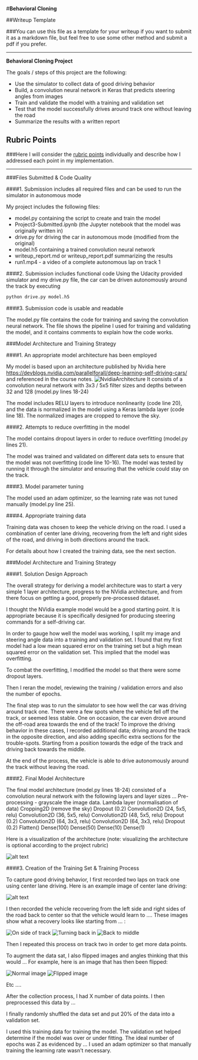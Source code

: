 #**Behavioral Cloning** 

##Writeup Template

###You can use this file as a template for your writeup if you want to submit it as a markdown file, but feel free to use some other method and submit a pdf if you prefer.

---

**Behavioral Cloning Project**

The goals / steps of this project are the following:
* Use the simulator to collect data of good driving behavior
* Build, a convolution neural network in Keras that predicts steering angles from images
* Train and validate the model with a training and validation set
* Test that the model successfully drives around track one without leaving the road
* Summarize the results with a written report


[//]: # (Image References)

[image1]: ./examples/ModelVisualisation.png "Model Visualization"
[image2]: ./examples/GrayScaling.png "Grayscaling"
[image3]: ./examples/recovery1.jpg "Recovery Image"
[image4]: ./examples/recovery2.jpg "Recovery Image"
[image5]: ./examples/recovery3.jpg "Recovery Image"
[image6]: ./examples/NotFlipped.jpg "Normal Image"
[image7]: ./examples/Flipped.png "Flipped Image"

## Rubric Points
###Here I will consider the [rubric points](https://review.udacity.com/#!/rubrics/432/view) individually and describe how I addressed each point in my implementation.  

---
###Files Submitted & Code Quality

####1. Submission includes all required files and can be used to run the simulator in autonomous mode

My project includes the following files:
* model.py containing the script to create and train the model
* Project3-Submitted.ipynb (the Jupyter notebook that the model was originally written in)
* drive.py for driving the car in autonomous mode (modified from the original)
* model.h5 containing a trained convolution neural network 
* writeup_report.md or writeup_report.pdf summarizing the results
* run1.mp4 - a video of a complete autonomous lap on track 1 

####2. Submission includes functional code
Using the Udacity provided simulator and my drive.py file, the car can be driven autonomously around the track by executing 
```sh
python drive.py model.h5
```

####3. Submission code is usable and readable

The model.py file contains the code for training and saving the convolution neural network. The file shows the pipeline I used for training and validating the model, and it contains comments to explain how the code works.

###Model Architecture and Training Strategy

####1. An appropriate model architecture has been employed

My model is based upon an architecture published by Nvidia here
https://devblogs.nvidia.com/parallelforall/deep-learning-self-driving-cars/
and referenced in the course notes.
![NvidiaArchitecture](https://devblogs.nvidia.com/parallelforall/wp-content/uploads/2016/08/cnn-architecture-624x890.png)
It consists of a convolution neural network with 3x3 / 5x5 filter sizes and depths between 32 and 128 (model.py lines 18-24) 

The model includes RELU layers to introduce nonlinearity (code line 20), and the data is normalized in the model using a Keras lambda layer (code line 18). The normalized images are cropped to remove the sky. 

####2. Attempts to reduce overfitting in the model

The model contains dropout layers in order to reduce overfitting (model.py lines 21). 

The model was trained and validated on different data sets to ensure that the model was not overfitting (code line 10-16). The model was tested by running it through the simulator and ensuring that the vehicle could stay on the track.

####3. Model parameter tuning

The model used an adam optimizer, so the learning rate was not tuned manually (model.py line 25).

####4. Appropriate training data

Training data was chosen to keep the vehicle driving on the road. I used a combination of center lane driving, recovering from the left and right sides of the road, and driving in both directions around the track.

For details about how I created the training data, see the next section. 

###Model Architecture and Training Strategy

####1. Solution Design Approach

The overall strategy for deriving a model architecture was to start a very simple 1 layer architecture, progress to the NVidia architecture, and from there focus on getting a good, properly pre-processed dataset.

I thought the NVidia example model would be a good starting point. It is appropriate because it is specifically designed for producing steering commands for a self-driving car.

In order to gauge how well the model was working, I split my image and steering angle data into a training and validation set. I found that my first model had a low mean squared error on the training set but a high mean squared error on the validation set. This implied that the model was overfitting. 

To combat the overfitting, I modified the model so that there were some dropout layers.

Then I reran the model, reviewing the training / validation errors and also the number of epochs. 

The final step was to run the simulator to see how well the car was driving around track one. There were a few spots where the vehicle fell off the track, or seemed less stable. One on occasion, the car even drove around the off-road area towards the end of the track! To improve the driving behavior in these cases, I recorded additional data; driving around the track in the opposite direction, and also adding specific extra sections for the trouble-spots. Starting from a position towards the edge of the track and driving back towards the middle.

At the end of the process, the vehicle is able to drive autonomously around the track without leaving the road.

####2. Final Model Architecture

The final model architecture (model.py lines 18-24) consisted of a convolution neural network with the following layers and layer sizes ...
Pre-processing - grayscale the image data.
Lambda layer (normalisation of data)
Cropping2D (remove the sky)
Dropout (0.2)
Convolution2D (24, 5x5, relu)
Convolution2D (36, 5x5, relu)
Convolution2D (48, 5x5, relu)
Dropout (0.2)
Convolution2D (64, 3x3, relu)
Convolution2D (64, 3x3, relu)
Dropout (0.2)
Flatten()
Dense(100)
Dense(50)
Dense(10)
Dense(1)

Here is a visualization of the architecture (note: visualizing the architecture is optional according to the project rubric)

![alt text][image1]

####3. Creation of the Training Set & Training Process

To capture good driving behavior, I first recorded two laps on track one using center lane driving. Here is an example image of center lane driving:

![alt text][image2]

I then recorded the vehicle recovering from the left side and right sides of the road back to center so that the vehicle would learn to .... These images show what a recovery looks like starting from ... :

![On side of track][image3]
![Turning back in][image4]
![Back to middle][image5]

Then I repeated this process on track two in order to get more data points.

To augment the data sat, I also flipped images and angles thinking that this would ... For example, here is an image that has then been flipped:

![Normal image][image6]
![Flipped image][image7]

Etc ....

After the collection process, I had X number of data points. I then preprocessed this data by ...


I finally randomly shuffled the data set and put 20% of the data into a validation set. 

I used this training data for training the model. The validation set helped determine if the model was over or under fitting. The ideal number of epochs was Z as evidenced by ... I used an adam optimizer so that manually training the learning rate wasn't necessary.
